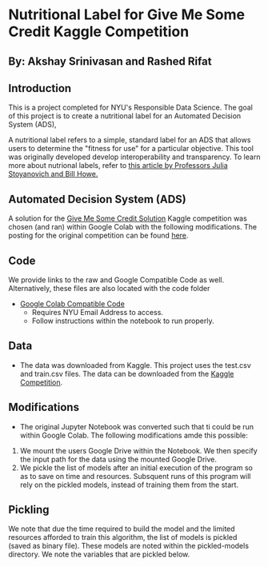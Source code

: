 # Nutritional Label for Give Me Some Credit Kaggle Competition

## By: Akshay Srinivasan and Rashed Rifat

## Introduction

This is a project completed for NYU's Responsible Data Science. The goal of this project is to create a nutritional label for an Automated Decision System (ADS),

A nutritional label refers to a simple, standard label for an ADS that allows users to determine the "fitness for use" for a particular objective. This tool was originally developed develop interoperability and transparency. To learn more about nutrional labels, refer to [this article by Professors Julia Stoyanovich and Bill Howe.](http://sites.computer.org/debull/A19sept/p13.pdf)

## Automated Decision System (ADS)

A solution for the [Give Me Some Credit Solution](https://www.kaggle.com/code/caesarlupum/modeling-give-me-some-credit) Kaggle competition was chosen (and ran) within Google Colab with the following modifications. The posting for the original competition can be found [here](https://www.kaggle.com/competitions/GiveMeSomeCredit/overview).

## Code

We provide links to the raw and Google Compatible Code as well. Alternatively, these files are also located with the code folder

- [Google Colab Compatible Code](https://colab.research.google.com/drive/1gqXJGckAZ2e-mpc812PgzILmvIYC3B_c?usp=sharing)
  - Requires NYU Email Address to access.
  - Follow instructions within the notebook to run properly. 

## Data

- The data was downloaded from Kaggle. This project uses the test.csv and train.csv files. The data can be downloaded from the [Kaggle Competition](https://www.kaggle.com/competitions/santander-customer-transaction-prediction/data).

## Modifications

- The original Jupyter Notebook was converted such that ti could be run within Google Colab. The following modifications amde this possible:
  
1. We mount the users Google Drive within the Notebook. We then specify the input path for the data using the mounted Google Drive.
2. We pickle the list of models after an initial execution of the program so as to save on time and resources. Subsquent runs of this program will rely on the pickled models, instead of training them from the start. 

## Pickling

We note that due the time required to build the model and the limited resources afforded to train this algorithm, the list of models is pickled (saved as binary file). These models are noted within the pickled-models directory. We note the variables that are pickled below.
